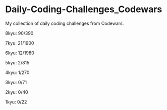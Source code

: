 # Daily-Coding-Challenges_Codewars

My collection of daily coding challenges from Codewars.

8kyu: 90/390

7kyu: 21/1900

6kyu: 12/1980

5kyu: 2/815

4kyu: 1/270

3kyu: 0/71

2kyu: 0/40

1kyu: 0/22

